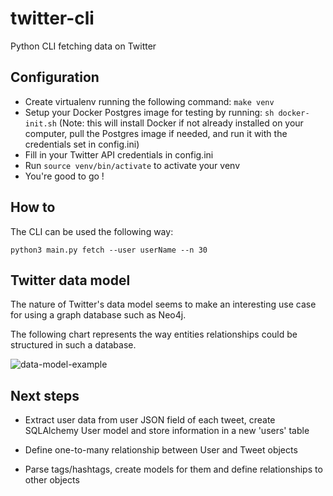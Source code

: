 # twitter-cli
Python CLI fetching data on Twitter

## Configuration

- Create virtualenv running the following command:
```make venv```
- Setup your Docker Postgres image for testing by running:
```sh docker-init.sh```
(Note: this will install Docker if not already installed on your computer, pull the Postgres image if needed, and run 
it with the credentials set in config.ini)
- Fill in your Twitter API credentials in config.ini
- Run ```source venv/bin/activate``` to activate your venv 
- You're good to go !

## How to

The CLI can be used the following way:
```
python3 main.py fetch --user userName --n 30
```

## Twitter data model

The nature of Twitter's data model seems to make an interesting use case for using
a graph database such as Neo4j.

The following chart represents the way entities relationships could be structured in
such a database.

![data-model-example](twitter-data-model.png?raw=true "Twitter Graph Data Model Example")

## Next steps

- Extract user data from user JSON field of each tweet, create SQLAlchemy User model
and store information in a new 'users' table

- Define one-to-many relationship between User and Tweet objects

- Parse tags/hashtags, create models for them and define relationships to other objects

